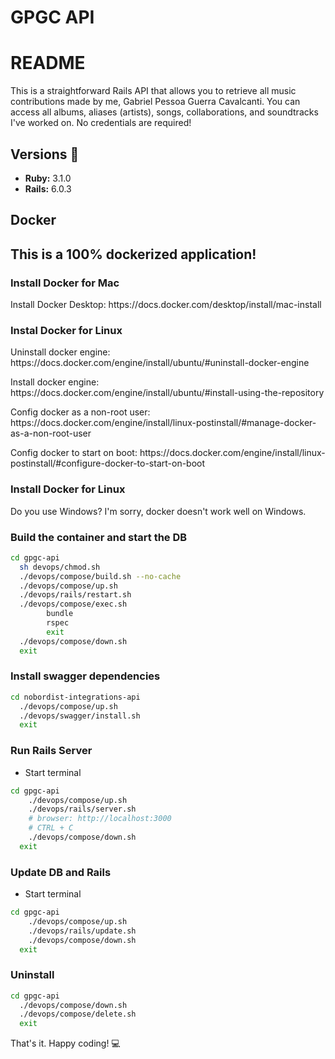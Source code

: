 # GPGC API

# README

<p>This is a straightforward Rails API that allows you to retrieve all music contributions made by me, Gabriel Pessoa Guerra Cavalcanti. You can access all albums, aliases (artists), songs, collaborations, and soundtracks I've worked on. No credentials are required!</p>


## Versions :gem:
* **Ruby:** 3.1.0
* **Rails:** 6.0.3

## Docker

<h2>This is a 100% dockerized application!</h2>

### Install Docker for Mac
<p> Install Docker Desktop: https://docs.docker.com/desktop/install/mac-install </p>

### Instal Docker for Linux
<p>Uninstall docker engine: https://docs.docker.com/engine/install/ubuntu/#uninstall-docker-engine</p>
<p>Install docker engine: https://docs.docker.com/engine/install/ubuntu/#install-using-the-repository</p>
<p>Config docker as a non-root user: https://docs.docker.com/engine/install/linux-postinstall/#manage-docker-as-a-non-root-user</p>
<p>Config docker to start on boot: https://docs.docker.com/engine/install/linux-postinstall/#configure-docker-to-start-on-boot</p>

### Install Docker for Linux
<p>Do you use Windows? I'm sorry, docker doesn't work well on Windows. </p>


### Build the container and start the DB

```bash
cd gpgc-api
  sh devops/chmod.sh
  ./devops/compose/build.sh --no-cache
  ./devops/compose/up.sh
  ./devops/rails/restart.sh
  ./devops/compose/exec.sh
        bundle
        rspec
        exit
  ./devops/compose/down.sh
  exit
```

### Install swagger dependencies
```bash
cd nobordist-integrations-api
  ./devops/compose/up.sh
  ./devops/swagger/install.sh
  exit
```

### Run Rails Server

- Start terminal

```bash
cd gpgc-api
    ./devops/compose/up.sh
    ./devops/rails/server.sh
    # browser: http://localhost:3000
    # CTRL + C
    ./devops/compose/down.sh
  exit
```

### Update DB and Rails

- Start terminal

```bash
cd gpgc-api
    ./devops/compose/up.sh
    ./devops/rails/update.sh
    ./devops/compose/down.sh
  exit
```

### Uninstall

```bash
cd gpgc-api
  ./devops/compose/down.sh
  ./devops/compose/delete.sh
  exit
```

That's it. Happy coding!  :computer:
